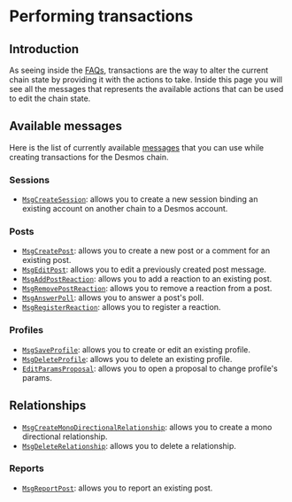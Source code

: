 # Performing transactions
## Introduction
As seeing inside the [FAQs](developer-faq.md#what-is-a-transaction), transactions are the way to alter the current chain state by providing it with the actions to take. Inside this page you will see all the messages that represents the available actions that can be used to edit the chain state.  

## Available messages
Here is the list of currently available [messages](developer-faq.md#what-is-a-message) that you can use while creating transactions for the Desmos chain. 

### Sessions
* [`MsgCreateSession`](msgs/create-session.md): allows you to create a new session binding an existing account on another chain to a Desmos account. 

### Posts
* [`MsgCreatePost`](msgs/create-post.md): allows you to create a new post or a comment for an existing post. 
* [`MsgEditPost`](msgs/edit-post.md): allows you to edit a previously created post message.
* [`MsgAddPostReaction`](msgs/add-post-reaction.md): allows you to add a reaction to an existing post. 
* [`MsgRemovePostReaction`](msgs/remove-post-reaction.md): allows you to remove a reaction from a post.
* [`MsgAnswerPoll`](msgs/answer-poll.md): allows you to answer a post's poll.
* [`MsgRegisterReaction`](msgs/register-reaction.md): allows you to register a reaction.

### Profiles
* [`MsgSaveProfile`](msgs/save-profile.md): allows you to create or edit an existing profile.
* [`MsgDeleteProfile`](msgs/delete-profile.md): allows you to delete an existing profile.
* [`EditParamsProposal`](msgs/edit_param_proposal.md): allows you to open a proposal to change profile's params.

## Relationships
* [`MsgCreateMonoDirectionalRelationship`](msgs/create-relationship.md): allows you to create a mono directional relationship.
* [`MsgDeleteRelationship`](msgs/delete-relationship.md): allows you to delete a relationship.

### Reports
* [`MsgReportPost`](msgs/report-post.md): allows you to report an existing post.
